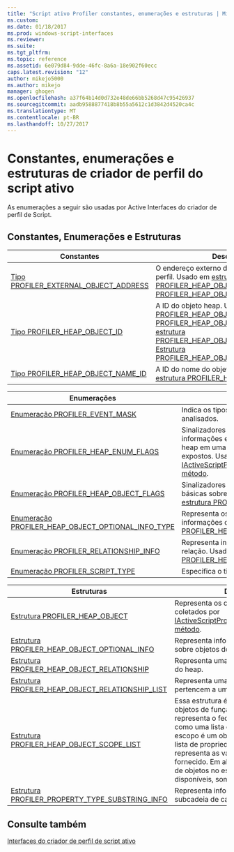 ```yaml
---
title: "Script ativo Profiler constantes, enumerações e estruturas | Microsoft Docs"
ms.custom: 
ms.date: 01/18/2017
ms.prod: windows-script-interfaces
ms.reviewer: 
ms.suite: 
ms.tgt_pltfrm: 
ms.topic: reference
ms.assetid: 6e079d84-9dde-46fc-8a6a-18e902f60ecc
caps.latest.revision: "12"
author: mikejo5000
ms.author: mikejo
manager: ghogen
ms.openlocfilehash: a37f64b14d0d732e48de66bb5268d47c95426937
ms.sourcegitcommit: aadb9588877418b8b55a5612c1d3842d4520ca4c
ms.translationtype: MT
ms.contentlocale: pt-BR
ms.lasthandoff: 10/27/2017
---
```

# <a name="active-script-profiler-constants-enumerations-and-structures"></a>Constantes, enumerações e estruturas de criador de perfil do script ativo
As enumerações a seguir são usadas por Active Interfaces do criador de perfil de Script.  
  
## <a name="constants-enumerations-and-structures"></a>Constantes, Enumerações e Estruturas  
  
|Constantes|Descrição|  
|---------------|-----------------|  
|[Tipo PROFILER_EXTERNAL_OBJECT_ADDRESS](../../winscript/reference/profiler-external-object-address-type.md)|O endereço externo do objeto do criador de perfil. Usado em [estrutura PROFILER_HEAP_OBJECT](../../winscript/reference/profiler-heap-object-structure.md) e [estrutura PROFILER_HEAP_OBJECT_RELATIONSHIP](../../winscript/reference/profiler-heap-object-relationship-structure.md).|  
|[Tipo PROFILER_HEAP_OBJECT_ID](../../winscript/reference/profiler-heap-object-id-type.md)|A ID do objeto heap. Usado em [estrutura PROFILER_HEAP_OBJECT](../../winscript/reference/profiler-heap-object-structure.md)[estrutura PROFILER_HEAP_OBJECT_SCOPE_LIST](../../winscript/reference/profiler-heap-object-scope-list-structure.md), [estrutura PROFILER_HEAP_OBJECT_OPTIONAL_INFO](../../winscript/reference/profiler-heap-object-optional-info-structure.md)e [Estrutura PROFILER_HEAP_OBJECT_RELATIONSHIP](../../winscript/reference/profiler-heap-object-relationship-structure.md).|  
|[Tipo PROFILER_HEAP_OBJECT_NAME_ID](../../winscript/reference/profiler-heap-object-name-id-type.md)|A ID do nome do objeto heap. Usado em [estrutura PROFILER_HEAP_OBJECT](../../winscript/reference/profiler-heap-object-structure.md).|  
  
|Enumerações|Descrição|  
|------------------|-----------------|  
|[Enumeração PROFILER_EVENT_MASK](../../winscript/reference/profiler-event-mask-enumeration.md)|Indica os tipos de eventos que devem ser analisados.|  
|[Enumeração PROFILER_HEAP_ENUM_FLAGS](../../winscript/reference/profiler-heap-enum-flags-enumeration.md)|Sinalizadores que representam se apontada informações extras sobre um objeto do heap em uma relação de objeto são expostos. Usado no [IActiveScriptProfilerControl5::EnumHeap2 método](../../winscript/reference/iactivescriptprofilercontrol5-enumheap2-method.md).|  
|[Enumeração PROFILER_HEAP_OBJECT_FLAGS](../../winscript/reference/profiler-heap-object-flags-enumeration.md)|Sinalizadores que representam informações básicas sobre o objeto do heap. Usado no [estrutura PROFILER_HEAP_OBJECT](../../winscript/reference/profiler-heap-object-structure.md).|  
|[Enumeração PROFILER_HEAP_OBJECT_OPTIONAL_INFO_TYPE](../../winscript/reference/profiler-heap-object-optional-info-type-enumeration.md)|Representa os tipos diferentes de informações opcionais. Usado em [estrutura PROFILER_HEAP_OBJECT_OPTIONAL_INFO](../../winscript/reference/profiler-heap-object-optional-info-structure.md).|  
|[Enumeração PROFILER_RELATIONSHIP_INFO](../../winscript/reference/profiler-relationship-info-enumeration.md)|Representa informações sobre o objeto da relação. Usado em [estrutura PROFILER_HEAP_OBJECT_RELATIONSHIP](../../winscript/reference/profiler-heap-object-relationship-structure.md).|  
|[Enumeração PROFILER_SCRIPT_TYPE](../../winscript/reference/profiler-script-type-enumeration.md)|Especifica o tipo de script.|  
  
|Estruturas|Descrição|  
|----------------|-----------------|  
|[Estrutura PROFILER_HEAP_OBJECT](../../winscript/reference/profiler-heap-object-structure.md)|Representa os objetos do heap coletados por [IActiveScriptProfilerControl3::EnumHeap método](../../winscript/reference/iactivescriptprofilercontrol3-enumheap-method.md).|  
|[Estrutura PROFILER_HEAP_OBJECT_OPTIONAL_INFO](../../winscript/reference/profiler-heap-object-optional-info-structure.md)|Representa informações opcionais sobre objetos do heap.|  
|[Estrutura PROFILER_HEAP_OBJECT_RELATIONSHIP](../../winscript/reference/profiler-heap-object-relationship-structure.md)|Representa uma relação de um objeto do heap.|  
|[Estrutura PROFILER_HEAP_OBJECT_RELATIONSHIP_LIST](../../winscript/reference/profiler-heap-object-relationship-list-structure.md)|Representa uma lista de relações que pertencem a um objeto do heap.|  
|[Estrutura PROFILER_HEAP_OBJECT_SCOPE_LIST](../../winscript/reference/profiler-heap-object-scope-list-structure.md)|Essa estrutura é associada a somente os objetos de função. A lista de escopo representa o fechamento da função como uma lista de escopos, onde cada escopo é um objeto de heap com uma lista de propriedades associado que representa as variáveis em cada escopo fornecido. Em alguns casos, os nomes de objetos no escopo podem não estar disponíveis, somente suas ids.|  
|[Estrutura PROFILER_PROPERTY_TYPE_SUBSTRING_INFO](../../winscript/reference/profiler-property-type-substring-info-structure.md)|Representa informações sobre o tipo da subcadeia de caracteres.|  
  
## <a name="see-also"></a>Consulte também  
 [Interfaces do criador de perfil de script ativo](../../winscript/reference/active-script-profiler-interfaces.md)